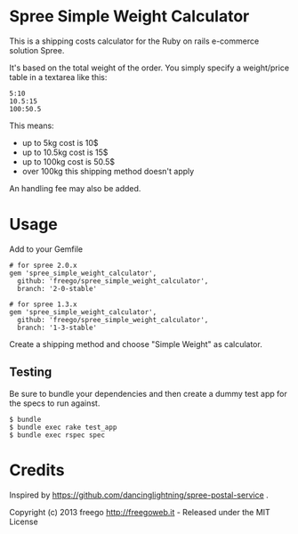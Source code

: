Spree Simple Weight Calculator
==============================

This is a shipping costs calculator for the Ruby on rails e-commerce solution Spree.

It's based on the total weight of the order.
You simply specify a weight/price table in a textarea like this:

```
5:10
10.5:15
100:50.5
```

This means:
- up to 5kg cost is 10$
- up to 10.5kg cost is 15$
- up to 100kg cost is 50.5$
- over 100kg this shipping method doesn't apply

An handling fee may also be added.

Usage
=====

Add to your Gemfile

    # for spree 2.0.x
    gem 'spree_simple_weight_calculator',
      github: 'freego/spree_simple_weight_calculator',
      branch: '2-0-stable'

    # for spree 1.3.x
    gem 'spree_simple_weight_calculator',
      github: 'freego/spree_simple_weight_calculator',
      branch: '1-3-stable'

Create a shipping method and choose "Simple Weight" as calculator.

Testing
-------

Be sure to bundle your dependencies and then create a dummy test app for the specs to run against.

    $ bundle
    $ bundle exec rake test_app
    $ bundle exec rspec spec

Credits
=======

Inspired by https://github.com/dancinglightning/spree-postal-service .


Copyright (c) 2013 freego http://freegoweb.it - Released under the MIT License

